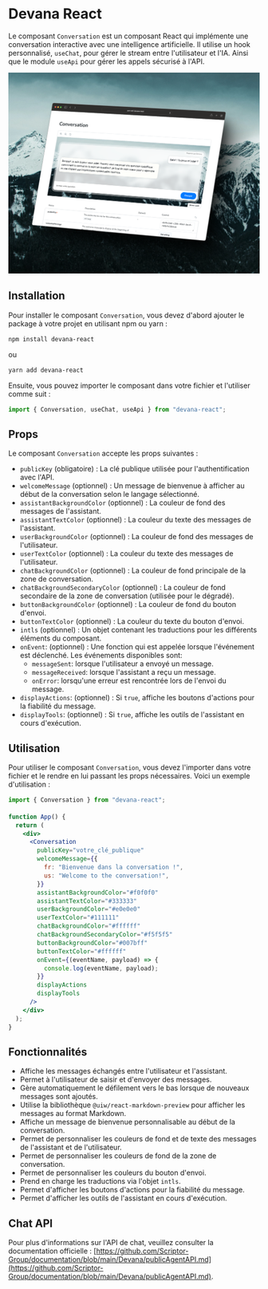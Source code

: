 # Devana React

Le composant `Conversation` est un composant React qui implémente une conversation interactive avec une intelligence artificielle. Il utilise un hook personnalisé, `useChat`, pour gérer le stream entre l'utilisateur et l'IA. Ainsi que le module `useApi` pour gérer les appels sécurisé à l'API.

<img width="843" alt="Présentation" src="https://github.com/Scriptor-Group/devana-react/raw/main/assets/presentation.png">

## Installation

Pour installer le composant `Conversation`, vous devez d'abord ajouter le package à votre projet en utilisant npm ou yarn :

```bash
npm install devana-react
```

ou

```bash
yarn add devana-react
```

Ensuite, vous pouvez importer le composant dans votre fichier et l'utiliser comme suit :

```jsx
import { Conversation, useChat, useApi } from "devana-react";
```

## Props

Le composant `Conversation` accepte les props suivantes :

- `publicKey` (obligatoire) : La clé publique utilisée pour l'authentification avec l'API.
- `welcomeMessage` (optionnel) : Un message de bienvenue à afficher au début de la conversation selon le langage sélectionné.
- `assistantBackgroundColor` (optionnel) : La couleur de fond des messages de l'assistant.
- `assistantTextColor` (optionnel) : La couleur du texte des messages de l'assistant.
- `userBackgroundColor` (optionnel) : La couleur de fond des messages de l'utilisateur.
- `userTextColor` (optionnel) : La couleur du texte des messages de l'utilisateur.
- `chatBackgroundColor` (optionnel) : La couleur de fond principale de la zone de conversation.
- `chatBackgroundSecondaryColor` (optionnel) : La couleur de fond secondaire de la zone de conversation (utilisée pour le dégradé).
- `buttonBackgroundColor` (optionnel) : La couleur de fond du bouton d'envoi.
- `buttonTextColor` (optionnel) : La couleur du texte du bouton d'envoi.
- `intls` (optionnel) : Un objet contenant les traductions pour les différents éléments du composant.
- `onEvent`: (optionnel) : Une fonction qui est appelée lorsque l'événement est déclenché. Les événements disponibles sont:
  - `messageSent`: lorsque l'utilisateur a envoyé un message.
  - `messageReceived`: lorsque l'assistant a reçu un message.
  - `onError`: lorsqu'une erreur est rencontrée lors de l'envoi du message.
- `displayActions`: (optionnel) : Si `true`, affiche les boutons d'actions pour la fiabilité du message.
- `displayTools`: (optionnel) : Si `true`, affiche les outils de l'assistant en cours d'exécution.

## Utilisation

Pour utiliser le composant `Conversation`, vous devez l'importer dans votre fichier et le rendre en lui passant les props nécessaires. Voici un exemple d'utilisation :

```jsx
import { Conversation } from "devana-react";

function App() {
  return (
    <div>
      <Conversation
        publicKey="votre_clé_publique"
        welcomeMessage={{
          fr: "Bienvenue dans la conversation !",
          us: "Welcome to the conversation!",
        }}
        assistantBackgroundColor="#f0f0f0"
        assistantTextColor="#333333"
        userBackgroundColor="#e0e0e0"
        userTextColor="#111111"
        chatBackgroundColor="#ffffff"
        chatBackgroundSecondaryColor="#f5f5f5"
        buttonBackgroundColor="#007bff"
        buttonTextColor="#ffffff"
        onEvent={(eventName, payload) => {
          console.log(eventName, payload);
        }}
        displayActions
        displayTools
      />
    </div>
  );
}
```

## Fonctionnalités

- Affiche les messages échangés entre l'utilisateur et l'assistant.
- Permet à l'utilisateur de saisir et d'envoyer des messages.
- Gère automatiquement le défilement vers le bas lorsque de nouveaux messages sont ajoutés.
- Utilise la bibliothèque `@uiw/react-markdown-preview` pour afficher les messages au format Markdown.
- Affiche un message de bienvenue personnalisable au début de la conversation.
- Permet de personnaliser les couleurs de fond et de texte des messages de l'assistant et de l'utilisateur.
- Permet de personnaliser les couleurs de fond de la zone de conversation.
- Permet de personnaliser les couleurs du bouton d'envoi.
- Prend en charge les traductions via l'objet `intls`.
- Permet d'afficher les boutons d'actions pour la fiabilité du message.
- Permet d'afficher les outils de l'assistant en cours d'exécution.

## Chat API

Pour plus d'informations sur l'API de chat, veuillez consulter la documentation officielle : [https://github.com/Scriptor-Group/documentation/blob/main/Devana/publicAgentAPI.md](https://github.com/Scriptor-Group/documentation/blob/main/Devana/publicAgentAPI.md).
